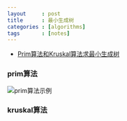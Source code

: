 ```yaml
---
layout     : post
title      : 最小生成树
categories : [algorithms]
tags       : [notes]
---
```

- [Prim算法和Kruskal算法求最小生成树](http://www.cnblogs.com/Finley/p/5318268.html)

### prim算法
![prim算法示例](https://upload.wikimedia.org/wikipedia/commons/thumb/f/f7/Prim%27s_algorithm.svg/266px-Prim%27s_algorithm.svg.png)

### kruskal算法
